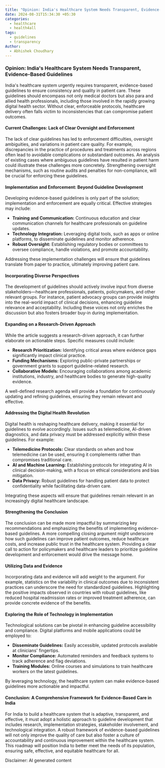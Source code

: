 ```yaml
---
title: "Opinion: India's Healthcare System Needs Transparent, Evidence-Based Guidelines"
date: 2024-08-31T15:34:30 +05:30
categories:
  - healthcare
  - health4all
tags:
  - guidelines
  - transparency
Author:
  - Abhishek Choudhary
---
```

### **Opinion: India's Healthcare System Needs Transparent, Evidence-Based Guidelines**

India's healthcare system urgently requires transparent, evidence-based guidelines to ensure consistency and quality in patient care. These guidelines should encompass not only medical doctors but also para and allied health professionals, including those involved in the rapidly growing digital health sector. Without clear, enforceable protocols, healthcare delivery often falls victim to inconsistencies that can compromise patient outcomes. 

#### **Current Challenges: Lack of Clear Oversight and Enforcement**

The lack of clear guidelines has led to enforcement difficulties, oversight ambiguities, and variations in patient care quality. For example, discrepancies in the practice of procedures and treatments across regions often lead to avoidable complications or substandard outcomes. An analysis of existing cases where ambiguous guidelines have resulted in patient harm could illustrate these challenges more concretely. Strengthening oversight mechanisms, such as routine audits and penalties for non-compliance, will be crucial for enforcing these guidelines.

#### **Implementation and Enforcement: Beyond Guideline Development**

Developing evidence-based guidelines is only part of the solution; implementation and enforcement are equally critical. Effective strategies may include:

- **Training and Communication:** Continuous education and clear communication channels for healthcare professionals on guideline updates.
- **Technology Integration:** Leveraging digital tools, such as apps or online platforms, to disseminate guidelines and monitor adherence.
- **Robust Oversight:** Establishing regulatory bodies or committees to oversee compliance, handle violations, and promote accountability.

Addressing these implementation challenges will ensure that guidelines translate from paper to practice, ultimately improving patient care.

#### **Incorporating Diverse Perspectives**

The development of guidelines should actively involve input from diverse stakeholders—healthcare professionals, patients, policymakers, and other relevant groups. For instance, patient advocacy groups can provide insights into the real-world impact of clinical decisions, enhancing guideline relevance and acceptability. Including these voices not only enriches the discussion but also fosters broader buy-in during implementation.

#### **Expanding on a Research-Driven Approach**

While the article suggests a research-driven approach, it can further elaborate on actionable steps. Specific measures could include:

- **Research Prioritization:** Identifying critical areas where evidence gaps significantly impact clinical practice.
- **Funding Mechanisms:** Exploring public-private partnerships or government grants to support guideline-related research.
- **Collaborative Models:** Encouraging collaborations among academic institutions, industry, and healthcare bodies to generate high-quality evidence.

A well-defined research agenda will provide a foundation for continuously updating and refining guidelines, ensuring they remain relevant and effective.

#### **Addressing the Digital Health Revolution**

Digital health is reshaping healthcare delivery, making it essential for guidelines to evolve accordingly. Issues such as telemedicine, AI-driven diagnostics, and data privacy must be addressed explicitly within these guidelines. For example:

- **Telemedicine Protocols:** Clear standards on when and how telemedicine can be used, ensuring it complements rather than compromises traditional care.
- **AI and Machine Learning:** Establishing protocols for integrating AI in clinical decision-making, with a focus on ethical considerations and bias mitigation.
- **Data Privacy:** Robust guidelines for handling patient data to protect confidentiality while facilitating data-driven care.

Integrating these aspects will ensure that guidelines remain relevant in an increasingly digital healthcare landscape.

#### **Strengthening the Conclusion**

The conclusion can be made more impactful by summarizing key recommendations and emphasizing the benefits of implementing evidence-based guidelines. A more compelling closing argument might underscore how such guidelines can improve patient outcomes, reduce healthcare costs, and increase public trust in the healthcare system. Providing a clear call to action for policymakers and healthcare leaders to prioritize guideline development and enforcement would drive the message home.

#### **Utilizing Data and Evidence**

Incorporating data and evidence will add weight to the argument. For example, statistics on the variability in clinical outcomes due to inconsistent practices can underscore the need for standardized guidelines. Highlighting the positive impacts observed in countries with robust guidelines, like reduced hospital readmission rates or improved treatment adherence, can provide concrete evidence of the benefits.

#### **Exploring the Role of Technology in Implementation**

Technological solutions can be pivotal in enhancing guideline accessibility and compliance. Digital platforms and mobile applications could be employed to:

- **Disseminate Guidelines:** Easily accessible, updated protocols available at clinicians' fingertips.
- **Monitor Compliance:** Automated reminders and feedback systems to track adherence and flag deviations.
- **Training Modules:** Online courses and simulations to train healthcare workers on the latest guidelines.

By leveraging technology, the healthcare system can make evidence-based guidelines more actionable and impactful.

#### **Conclusion: A Comprehensive Framework for Evidence-Based Care in India**

For India to build a healthcare system that is adaptive, transparent, and effective, it must adopt a holistic approach to guideline development that includes research, implementation strategies, stakeholder involvement, and technological integration. A robust framework of evidence-based guidelines will not only improve the quality of care but also foster a culture of accountability and continuous improvement within the healthcare system. This roadmap will position India to better meet the needs of its population, ensuring safe, effective, and equitable healthcare for all.


Disclaimer: AI generated content
